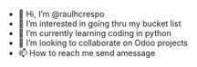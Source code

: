 - 👋 Hi, I’m @raulhcrespo
- 👀 I’m interested in going thru my bucket list
- 🌱 I’m currently learning coding in python
- 💞️ I’m looking to collaborate on Odoo projects
- 📫 How to reach me send amessage

<!---
raulhcrespo/raulhcrespo is a ✨ special ✨ repository because its `README.md` (this file) appears on your GitHub profile.
You can click the Preview link to take a look at your changes.
--->
